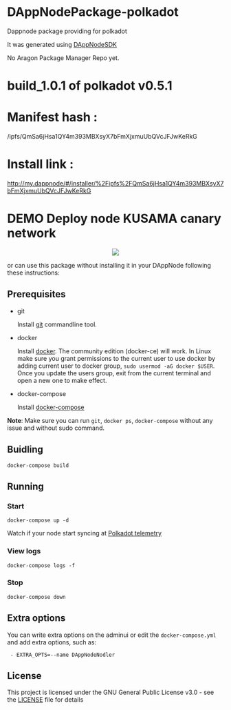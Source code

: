 # DAppNodePackage-polkadot

Dappnode package providing for polkadot

It was generated using [DAppNodeSDK](https://github.com/dappnode/DAppNodeSDK)

No Aragon Package Manager Repo yet.


  # build_1.0.1 of polkadot v0.5.1
  # Manifest hash : 
  
   /ipfs/QmSa6jHsa1QY4m393MBXsyX7bFmXjxmuUbQVcJFJwKeRkG
  # Install link  :

   http://my.dappnode/#/installer/%2Fipfs%2FQmSa6jHsa1QY4m393MBXsyX7bFmXjxmuUbQVcJFJwKeRkG



# DEMO Deploy node KUSAMA canary network

<p align="center"><img src="/img/polkadot-kusama-deploy.gif?raw=true"/></p>

or can use this package without installing it in your DAppNode following these instructions:

## Prerequisites

- git

   Install [git](https://git-scm.com/book/en/v2/Getting-Started-Installing-Git) commandline tool.

- docker

   Install [docker](https://docs.docker.com/engine/installation). The community edition (docker-ce) will work. In Linux make sure you grant permissions to the current user to use docker by adding current user to docker group, `sudo usermod -aG docker $USER`. Once you update the users group, exit from the current terminal and open a new one to make effect.

- docker-compose

   Install [docker-compose](https://docs.docker.com/compose/install)
   
**Note**: Make sure you can run `git`, `docker ps`, `docker-compose` without any issue and without sudo command.


## Buidling

`docker-compose build`

## Running

### Start

`docker-compose up -d`

Watch if your node start syncing at [Polkadot telemetry](https://telemetry.polkadot.io)

### View logs

`docker-compose logs -f`

### Stop

`docker-compose down`

## Extra options

You can write extra options on the adminui or edit the `docker-compose.yml` and add extra options, such as:
```
 - EXTRA_OPTS=--name DAppNodeNodler
```

## License

This project is licensed under the GNU General Public License v3.0 - see the [LICENSE](LICENSE) file for details

